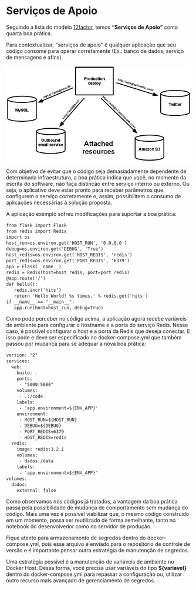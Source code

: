 # Serviços de Apoio

Seguindo a lista do modelo [12factor](http://12factor.net/pt_br/), temos **“Serviços de Apoio”** como quarta boa prática.

Para contextualizar, "serviços de apoio" é qualquer aplicação que seu código consome para operar corretamente (Ex.: banco de dados, serviço de mensagens e afins).

![](images/servicoapoio.png)

Com objetivo de evitar que o código seja demasiadamente dependente de determinada infraestrutura, a boa prática indica que você, no momento da escrita do software, não faça distinção entre serviço interno ou externo. Ou seja, o aplicativo deve estar pronto para receber parâmetros que configurem o serviço corretamente e, assim, possibilitem o consumo de aplicações necessárias à solução proposta.

A aplicação exemplo sofreu modificações para suportar a boa prática:

```
from flask import Flask
from redis import Redis
import os
host_run=os.environ.get('HOST_RUN', '0.0.0.0')
debug=os.environ.get('DEBUG', 'True')
host_redis=os.environ.get('HOST_REDIS', 'redis')
port_redis=os.environ.get('PORT_REDIS', '6379')
app = Flask(__name__)
redis = Redis(host=host_redis, port=port_redis)
@app.route('/')
def hello():
   redis.incr('hits')
   return 'Hello World! %s times.' % redis.get('hits')
if __name__ == "__main__":
   app.run(host=host_run, debug=True)
```

Como pode perceber no código acima, a aplicação agora recebe variáveis de ambiente para configurar o hostname e a porta do serviço Redis. Nesse caso, é possível configurar o host e a porta da Redis que deseja conectar. E isso pode e deve ser especificado no docker-compose.yml que também passou por mudança para se adequar a nova boa prática:

```
version: "2"
services:
  web:
    build: .
    ports:
     - "5000:5000"
    volumes:
     - .:/code
    labels:
     - 'app.environment=${ENV_APP}'
    environment:
     - HOST_RUN=${HOST_RUN}
     - DEBUG=${DEBUG}
     - PORT_REDIS=6379
     - HOST_REDIS=redis
  redis:
    image: redis:3.2.1
    volumes:
     - dados:/data
    labels:
     - 'app.environment=${ENV_APP}'
volumes:
  dados:
    external: false
```

Como observamos nos códigos já tratados, a vantagem da boa prática passa pela possibilidade de mudança de comportamento sem mudança do código. Mais uma vez é possível viabilizar que, o mesmo código construído em um momento, possa ser reutilizado de forma semelhante, tanto no notebook do desenvolvedor como no servidor de produção.

Fique atento para armazenamento de segredos dentro do docker-compose.yml, pois esse arquivo é enviado para o repositório de controle de versão e é importante pensar outra estratégia de manutenção de segredos.

Uma estratégia possível é a manutenção de variáveis de ambiente no Docker Host. Dessa forma, você precisa usar variáveis do tipo **${variavel}** dentro do docker-compose.yml para repassar a configuração ou, utilizar outro recurso mais avançado de gerenciamento de segredos.
